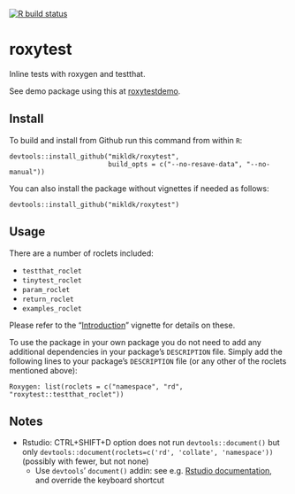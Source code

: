 
<!-- README.md is generated from README.Rmd. Please edit only README.Rmd! -->

<!-- badges: start -->

[![R build
status](https://github.com/mikldk/roxytest/workflows/R-CMD-check/badge.svg)](https://github.com/mikldk/roxytest/actions)
<!-- badges: end -->

# roxytest

Inline tests with roxygen and testthat.

See demo package using this at
[roxytestdemo](https://github.com/mikldk/roxytestdemo).

## Install

To build and install from Github run this command from within `R`:

    devtools::install_github("mikldk/roxytest", 
                             build_opts = c("--no-resave-data", "--no-manual"))

You can also install the package without vignettes if needed as follows:

    devtools::install_github("mikldk/roxytest")

## Usage

There are a number of roclets included:

  - `testthat_roclet`
  - `tinytest_roclet`
  - `param_roclet`
  - `return_roclet`
  - `examples_roclet`

Please refer to the
“[Introduction](https://mikldk.github.io/roxytest/articles/introduction.html)”
vignette for details on these.

To use the package in your own package you do not need to add any
additional dependencies in your package’s `DESCRIPTION` file. Simply add
the following lines to your package’s `DESCRIPTION` file (or any other
of the roclets mentioned above):

    Roxygen: list(roclets = c("namespace", "rd", "roxytest::testthat_roclet"))

## Notes

  - Rstudio: CTRL+SHIFT+D option does not run `devtools::document()` but
    only `devtools::document(roclets=c('rd', 'collate', 'namespace'))`
    (possibly with fewer, but not none)
      - Use `devtools`’ `document()` addin: see e.g. [Rstudio
        documentation](https://rstudio.github.io/rstudioaddins/), and
        override the keyboard shortcut
